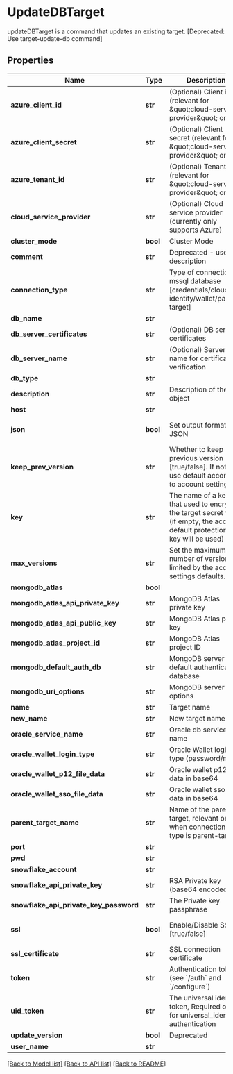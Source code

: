 # UpdateDBTarget

updateDBTarget is a command that updates an existing target. [Deprecated: Use target-update-db command]
## Properties
Name | Type | Description | Notes
------------ | ------------- | ------------- | -------------
**azure_client_id** | **str** | (Optional) Client id (relevant for \&quot;cloud-service-provider\&quot; only) | [optional] 
**azure_client_secret** | **str** | (Optional) Client secret (relevant for \&quot;cloud-service-provider\&quot; only) | [optional] 
**azure_tenant_id** | **str** | (Optional) Tenant id (relevant for \&quot;cloud-service-provider\&quot; only) | [optional] 
**cloud_service_provider** | **str** | (Optional) Cloud service provider (currently only supports Azure) | [optional] 
**cluster_mode** | **bool** | Cluster Mode | [optional] 
**comment** | **str** | Deprecated - use description | [optional] 
**connection_type** | **str** | Type of connection to mssql database [credentials/cloud-identity/wallet/parent-target] | [default to 'credentials']
**db_name** | **str** |  | [optional] 
**db_server_certificates** | **str** | (Optional) DB server certificates | [optional] 
**db_server_name** | **str** | (Optional) Server name for certificate verification | [optional] 
**db_type** | **str** |  | 
**description** | **str** | Description of the object | [optional] 
**host** | **str** |  | [optional] 
**json** | **bool** | Set output format to JSON | [optional] [default to False]
**keep_prev_version** | **str** | Whether to keep previous version [true/false]. If not set, use default according to account settings | [optional] 
**key** | **str** | The name of a key that used to encrypt the target secret value (if empty, the account default protectionKey key will be used) | [optional] 
**max_versions** | **str** | Set the maximum number of versions, limited by the account settings defaults. | [optional] 
**mongodb_atlas** | **bool** |  | [optional] 
**mongodb_atlas_api_private_key** | **str** | MongoDB Atlas private key | [optional] 
**mongodb_atlas_api_public_key** | **str** | MongoDB Atlas public key | [optional] 
**mongodb_atlas_project_id** | **str** | MongoDB Atlas project ID | [optional] 
**mongodb_default_auth_db** | **str** | MongoDB server default authentication database | [optional] 
**mongodb_uri_options** | **str** | MongoDB server URI options | [optional] 
**name** | **str** | Target name | 
**new_name** | **str** | New target name | [optional] 
**oracle_service_name** | **str** | Oracle db service name | [optional] 
**oracle_wallet_login_type** | **str** | Oracle Wallet login type (password/mtls) | [optional] 
**oracle_wallet_p12_file_data** | **str** | Oracle wallet p12 file data in base64 | [optional] 
**oracle_wallet_sso_file_data** | **str** | Oracle wallet sso file data in base64 | [optional] 
**parent_target_name** | **str** | Name of the parent target, relevant only when connection-type is parent-target | [optional] 
**port** | **str** |  | [optional] 
**pwd** | **str** |  | [optional] 
**snowflake_account** | **str** |  | [optional] 
**snowflake_api_private_key** | **str** | RSA Private key (base64 encoded) | [optional] 
**snowflake_api_private_key_password** | **str** | The Private key passphrase | [optional] 
**ssl** | **bool** | Enable/Disable SSL [true/false] | [optional] [default to False]
**ssl_certificate** | **str** | SSL connection certificate | [optional] 
**token** | **str** | Authentication token (see &#x60;/auth&#x60; and &#x60;/configure&#x60;) | [optional] 
**uid_token** | **str** | The universal identity token, Required only for universal_identity authentication | [optional] 
**update_version** | **bool** | Deprecated | [optional] 
**user_name** | **str** |  | [optional] 

[[Back to Model list]](../README.md#documentation-for-models) [[Back to API list]](../README.md#documentation-for-api-endpoints) [[Back to README]](../README.md)


